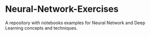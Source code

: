 # Neural-Network-Exercises
A repository with notebooks examples for Neural Network and Deep Learning concepts and techniques.
